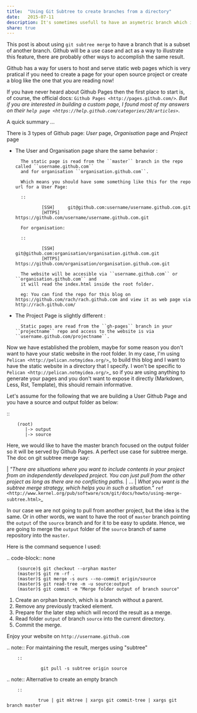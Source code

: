 ```yaml
---
title:  "Using Git Subtree to create branches from a directory"
date:   2015-07-11
description: It's sometimes usefull to have an asymetric branch which is represent an output folder  
share: true
---
```


This post is about using ``git subtree merge`` to have a branch that is a subset of another branch. 
Github will be a use case and act as a way to illustrate this feature, there are probably other
ways to accomplish the same result.

Github has a way for users to host and serve static web pages
which is very pratical if you need to create a page for your open source project
or create a blog like the one that you are reading now!

If you have never heard about Github Pages then the first place to start is, of course,
the official docs: `Github Pages <http://pages.github.com/>`_.
But if you are interested in building a custom page, I found most of my answers
on their `help page <https://help.github.com/categories/20/articles>`_.

A quick summary ...

There is 3 types of Github page: *User* page, *Organisation* page and *Project* page

- The User and Organisation page share the same behavior :

        The static page is read from the ``master`` branch in the repo called ``username.github.com`` 
        and for organisation ``organisation.github.com``.

        Which means you should have some something like this for the repo url for a User Page:

        ::

                [SSH]     git@github.com:username/username.github.com.git 
                [HTTPS]   https://github.com/username/username.github.com.git

        For organisation:

        ::

                [SSH]     git@github.com:organisation/organisation.github.com.git 
                [HTTPS]   https://github.com/organisation/organisation.github.com.git

        The website will be accesible via ``username.github.com`` or ``organisation.github.com`` and
        it will read the index.html inside the root folder.

        eg: You can find the repo for this blog on https://github.com/rach/rach.github.com and view it as web page via http://rach.github.com/

- The Project Page is slightly different :

        Static pages are read from the ``gh-pages`` branch in your ``projectname`` repo and access to the website is via ``username.github.com/projectname``.


Now we have established the problem, maybe for some reason you don't want to have
your static website in the root folder. In my case, I'm using `Pelican <http://pelican.notmyidea.org/>`_ to build this blog 
and I want to have the static website in a directory that I specify.
I won't be specific to `Pelican <http://pelican.notmyidea.org/>`_ so if you are using anything to generate your pages and you don't want to expose it directly (Markdown, Less, Rst, Template), this should remain informative.

Let's assume for the following that we are building a User Github Page and
you have a source and output folder as below:

::

        (root)
           |-> output
           |-> source
        

Here, we would like to have the master branch focused on the output folder so it will be served by Github Pages. A perfect use case for subtree merge. 
The doc on git subtree merge say:

| *"There are situations where you want to include contents in your project
  from an independently developed project. 
 You can just pull from the other project as long as there are no conflicting paths.*
| ...
| *What you want is the subtree merge strategy, which helps you in such a situation."*
  `ref <http://www.kernel.org/pub/software/scm/git/docs/howto/using-merge-subtree.html>`_

  
  
In our case we are not going to pull from another project, but the idea is the same. 
Or in other words, we want to have the root of ``master`` branch pointing the ``output`` 
of the ``source`` branch and for it to be easy to update.
Hence, we are going to merge the ``output`` folder of the ``source`` branch of same repository into the ``master``.

Here is the command sequence I used: 

.. code-block:: none

        (source)$ git checkout --orphan master
        (master)$ git rm -rf .
        (master)$ git merge -s ours --no-commit origin/source
        (master)$ git read-tree -m -u source:output
        (master)$ git commit -m "Merge folder output of branch source"


1. Create an orphan branch, which is a branch without a parent.
2. Remove any previously tracked element.
3. Prepare for the later step which will record the result as a merge.
4. Read folder ``output`` of branch ``source`` into the current directory.
5. Commit the merge.

Enjoy your website on ``http://username.github.com``

.. note:: For maintaining the result,  merges using "subtree" 
      
        ::

                 git pull -s subtree origin source

.. note::  Alternative to create an empty branch

        ::

                true | git mktree | xargs git commit-tree | xargs git branch master
